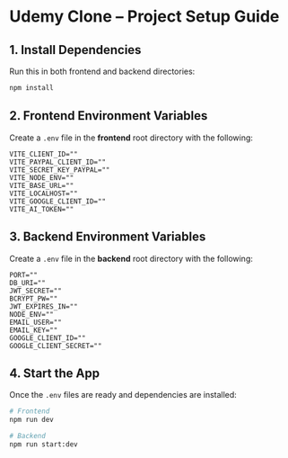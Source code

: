 # Udemy Clone – Project Setup Guide

## 1. Install Dependencies

Run this in both frontend and backend directories:

```bash
npm install
```

## 2. Frontend Environment Variables

Create a `.env` file in the **frontend** root directory with the following:

```env
VITE_CLIENT_ID=""
VITE_PAYPAL_CLIENT_ID=""
VITE_SECRET_KEY_PAYPAL=""
VITE_NODE_ENV=""
VITE_BASE_URL=""
VITE_LOCALHOST=""
VITE_GOOGLE_CLIENT_ID=""
VITE_AI_TOKEN=""
```

## 3. Backend Environment Variables

Create a `.env` file in the **backend** root directory with the following:

```env
PORT=""
DB_URI=""
JWT_SECRET=""
BCRYPT_PW=""
JWT_EXPIRES_IN=""
NODE_ENV=""
EMAIL_USER=""
EMAIL_KEY=""
GOOGLE_CLIENT_ID=""
GOOGLE_CLIENT_SECRET=""
```

## 4. Start the App

Once the `.env` files are ready and dependencies are installed:

```bash
# Frontend
npm run dev

# Backend
npm run start:dev
```